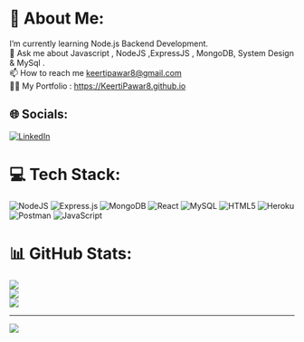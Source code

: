 # 💫 About Me:
I’m currently learning Node.js Backend Development.<br>💬 Ask me about Javascript , NodeJS ,ExpressJS , MongoDB, System Design & MySql .<br>📫 How to reach me keertipawar8@gmail.com<br>👨‍💻 My Portfolio : https://KeertiPawar8.github.io


## 🌐 Socials:
[![LinkedIn](https://img.shields.io/badge/LinkedIn-%230077B5.svg?logo=linkedin&logoColor=white)](https://www.linkedin.com/in/keertipawar/) 

# 💻 Tech Stack:
![NodeJS](https://img.shields.io/badge/node.js-6DA55F?style=for-the-badge&logo=node.js&logoColor=white) ![Express.js](https://img.shields.io/badge/express.js-%23404d59.svg?style=for-the-badge&logo=express&logoColor=%2361DAFB) ![MongoDB](https://img.shields.io/badge/MongoDB-%234ea94b.svg?style=for-the-badge&logo=mongodb&logoColor=white) ![React](https://img.shields.io/badge/react-%2320232a.svg?style=for-the-badge&logo=react&logoColor=%2361DAFB) ![MySQL](https://img.shields.io/badge/mysql-%2300f.svg?style=for-the-badge&logo=mysql&logoColor=white) ![HTML5](https://img.shields.io/badge/html5-%23E34F26.svg?style=for-the-badge&logo=html5&logoColor=white) ![Heroku](https://img.shields.io/badge/heroku-%23430098.svg?style=for-the-badge&logo=heroku&logoColor=white) ![Postman](https://img.shields.io/badge/Postman-FF6C37?style=for-the-badge&logo=postman&logoColor=white) ![JavaScript](https://img.shields.io/badge/javascript-%23323330.svg?style=for-the-badge&logo=javascript&logoColor=%23F7DF1E)
# 📊 GitHub Stats:
![](https://github-readme-stats.vercel.app/api?username=KeertiPawar8&theme=dark&hide_border=false&include_all_commits=true&count_private=true)<br/>
![](https://github-readme-streak-stats.herokuapp.com/?user=KeertiPawar8&theme=dark&hide_border=false)<br/>
![](https://github-readme-stats.vercel.app/api/top-langs/?username=KeertiPawar8&theme=dark&hide_border=false&include_all_commits=true&count_private=true&layout=compact)

---
[![](https://visitcount.itsvg.in/api?id=KeertiPawar8&icon=0&color=0)](https://visitcount.itsvg.in)

<!-- Proudly created with GPRM ( https://gprm.itsvg.in ) -->
